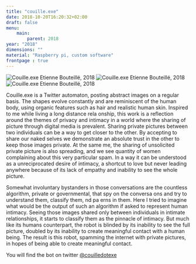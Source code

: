 ```yaml
---
title: "couille.exe"
date: 2018-10-20T16:20:32+02:00
draft: false
menu:
    main:   
        parent: 2018 
year: "2018"
dimensions: ""
material: "Raspberry pi, custom software"
frontpage : true
---
```


![Couille.exe Etienne Bouteillé, 2018](/img/couille_screen_2.jpg)
![Couille.exe Etienne Bouteillé, 2018](/img/couille2.jpg)
![Couille.exe Etienne Bouteillé, 2018](/img/couille3.jpg)

Couille.exe is a Twitter automaton, posting abstract images on a regular basis. The shapes evolve constantly and are reminiscent of the human body, using organic features such as hair and realistic human skin. Inspired to me while living a long distance rela onship, this work is a reflection around the themes of privacy and intimacy in a world where the sharing of picture through digital media is prevalent. Sharing private pictures between two individuals can be a way to get closer to the other. By accepting to share our naked selves we demonstrate an absolute trust in the other to keep those images private. At the same me, the sharing of unsolicited private picture is also spreading, and we see quantity of women complaining about this very particular spam. In a way it can be understood as a unreciprocated desire of intimacy, a shortcut to love but never leading anywhere because of its lack of empathy and inability to see the whole picture.
					
Somewhat involuntary bystanders in those conversations are the countless algorithm, private or governmental, that spy on the conversa ons and try to understand them, classify them, nd pa erns in them. Here I tried to imagine what would be the output of such an algorithm if asked to represent human intimacy. Seeing those images shared only between individuals in intimate relationships, it starts to classify them as the pinnacle of intimacy. But much like its humans counterpart, the robot is blinded by its inability to see the full picture, doubled by its inability to create meaningful contact with a human being. The result is this robot, spamming the internet with private pictures, in hopes of being able to create meaningful contact.

You will find the bot on twitter [@couilledotexe](http://twitter.com/couilledotexe)
